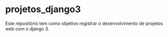 # projetos_django3
Este repositório tem como objetivo registrar o desenvolvimento de projetos web com o django 3.
